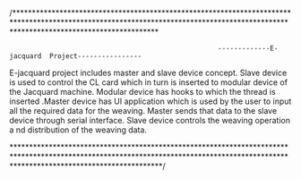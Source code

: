 /************************************************************************************************************************************************************************************

                                                        -------------E-jacquard  Project----------------
						   
E-jacquard project includes master and slave device concept. 
Slave device is used to control the CL card which in turn is inserted to modular
device of the Jacquard machine. Modular device has hooks to which the thread is 
inserted .Master device has UI application which is used by the user to input 
all the required data for the weaving. Master sends that data to the slave 
device through serial interface. Slave device controls the weaving operation a
nd distribution of the weaving data.


*************************************************************************************************************************************************************************************/